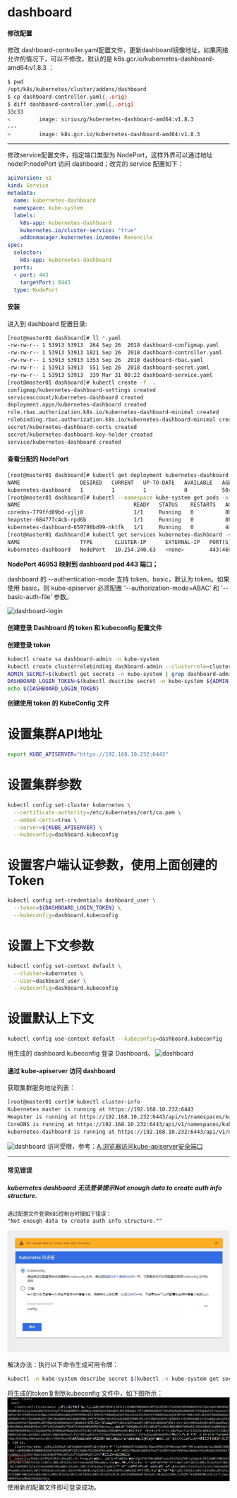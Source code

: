 # dashboard


#### 修改配置

修改 dashboard-controller.yaml配置文件，更新dashboard镜像地址，如果网络允许的情况下，可以不修改，默认的是 k8s.gcr.io/kubernetes-dashboard-amd64:v1.8.3 ：
```bash
$ pwd
/opt/k8s/kubernetes/cluster/addons/dashboard
$ cp dashboard-controller.yaml{,.orig}
$ diff dashboard-controller.yaml{,.orig}
33c33
<         image: siriuszg/kubernetes-dashboard-amd64:v1.8.3
---
>         image: k8s.gcr.io/kubernetes-dashboard-amd64:v1.8.3
```
------

修改service配置文件，指定端口类型为 NodePort，这样外界可以通过地址 nodeIP:nodePort 访问 dashboard；改完的 service 配置如下：
```yaml
apiVersion: v1
kind: Service
metadata:
  name: kubernetes-dashboard
  namespace: kube-system
  labels:
    k8s-app: kubernetes-dashboard
    kubernetes.io/cluster-service: "true"
    addonmanager.kubernetes.io/mode: Reconcile
spec:
  selector:
    k8s-app: kubernetes-dashboard
  ports:
  - port: 443
    targetPort: 8443
  type: NodePort
```

#### 安装
进入到 dashboard 配置目录:
```bash
[root@master01 dashboard]# ll *.yaml
-rw-rw-r-- 1 53913 53913  264 Sep 26  2018 dashboard-configmap.yaml
-rw-rw-r-- 1 53913 53913 1821 Sep 26  2018 dashboard-controller.yaml
-rw-rw-r-- 1 53913 53913 1353 Sep 26  2018 dashboard-rbac.yaml
-rw-rw-r-- 1 53913 53913  551 Sep 26  2018 dashboard-secret.yaml
-rw-rw-r-- 1 53913 53913  339 Mar 31 08:22 dashboard-service.yaml
[root@master01 dashboard]# kubectl create -f  .
configmap/kubernetes-dashboard-settings created
serviceaccount/kubernetes-dashboard created
deployment.apps/kubernetes-dashboard created
role.rbac.authorization.k8s.io/kubernetes-dashboard-minimal created
rolebinding.rbac.authorization.k8s.io/kubernetes-dashboard-minimal created
secret/kubernetes-dashboard-certs created
secret/kubernetes-dashboard-key-holder created
service/kubernetes-dashboard created
```

#### 查看分配的 NodePort
```bash
[root@master01 dashboard]# kubectl get deployment kubernetes-dashboard  -n kube-system
NAME                   DESIRED   CURRENT   UP-TO-DATE   AVAILABLE   AGE
kubernetes-dashboard   1         1         1            0           50s
[root@master01 dashboard]# kubectl --namespace kube-system get pods -o wide
NAME                                    READY   STATUS    RESTARTS   AGE     IP             NODE             NOMINATED NODE
coredns-779ffd89bd-vjlj8                1/1     Running   0          8h      172.30.14.11   192.168.10.242   <none>
heapster-684777c4cb-rpd6b               1/1     Running   0          8h      172.30.14.6    192.168.10.242   <none>
kubernetes-dashboard-659798bd99-nktfk   1/1     Running   0          4m53s   172.30.14.17   192.168.10.242   <none>
[root@master01 dashboard]# kubectl get services kubernetes-dashboard -n kube-system
NAME                   TYPE       CLUSTER-IP      EXTERNAL-IP   PORT(S)         AGE
kubernetes-dashboard   NodePort   10.254.240.63   <none>        443:46953/TCP   5m55s
```

**NodePort 46953 映射到 dashboard pod 443 端口；**

dashboard 的 --authentication-mode 支持 token、basic，默认为 token。如果使用 basic，则 kube-apiserver 必须配置 '--authorization-mode=ABAC' 和 '--basic-auth-file' 参数。

![dashboard-login](/images/dashboard-login.png)

#### 创建登录 Dashboard 的 token 和 kubeconfig 配置文件
**创建登录 token**

```bash
kubectl create sa dashboard-admin -n kube-system
kubectl create clusterrolebinding dashboard-admin --clusterrole=cluster-admin --serviceaccount=kube-system:dashboard-admin
ADMIN_SECRET=$(kubectl get secrets -n kube-system | grep dashboard-admin | awk '{print $1}')
DASHBOARD_LOGIN_TOKEN=$(kubectl describe secret -n kube-system ${ADMIN_SECRET} | grep -E '^token' | awk '{print $2}')
echo ${DASHBOARD_LOGIN_TOKEN}
```

**创建使用 token 的 KubeConfig 文件**
# 设置集群API地址
```bash
export KUBE_APISERVER="https://192.168.10.232:6443"
```
# 设置集群参数
```bash
kubectl config set-cluster kubernetes \
  --certificate-authority=/etc/kubernetes/cert/ca.pem \
  --embed-certs=true \
  --server=${KUBE_APISERVER} \
  --kubeconfig=dashboard.kubeconfig
```
# 设置客户端认证参数，使用上面创建的 Token
```bash
kubectl config set-credentials dashboard_user \
  --token=${DASHBOARD_LOGIN_TOKEN} \
  --kubeconfig=dashboard.kubeconfig
```

# 设置上下文参数
```bash
kubectl config set-context default \
  --cluster=kubernetes \
  --user=dashboard_user \
  --kubeconfig=dashboard.kubeconfig
```
# 设置默认上下文
```bash
kubectl config use-context default --kubeconfig=dashboard.kubeconfig
```

用生成的 dashboard.kubeconfig 登录 Dashboard。
![dashboard](/images/dashboard0.png)

#### 通过 kube-apiserver 访问 dashboard
获取集群服务地址列表：
```bash
[root@master01 cert]# kubectl cluster-info  
Kubernetes master is running at https://192.168.10.232:6443
Heapster is running at https://192.168.10.232:6443/api/v1/namespaces/kube-system/services/heapster/proxy
CoreDNS is running at https://192.168.10.232:6443/api/v1/namespaces/kube-system/services/kube-dns:dns/proxy
kubernetes-dashboard is running at https://192.168.10.232:6443/api/v1/namespaces/kube-system/services/https:kubernetes-dashboard:/proxy
```
![dashboard](/images/apiserver-dashboard-login.png)
访问受限，参考：[A.浏览器访问kube-apiserver安全端口](kube-apiserver-sec-port.md)

---------

#### 常见错误
##### kubernetes dashboard 无法登录提示Not enough data to create auth info structure.
```
通过配置文件登录K8S控制台时报如下错误：
"Not enough data to create auth info structure.""
```
![dashboard-error1](/images/dashboard-error1.png)

解决办法：执行以下命令生成可用令牌：
```bash
kubectl -n kube-system describe secret $(kubectl -n kube-system get secret | grep admin-user | awk '{print $1}')
```
将生成的token复制到kubeconfig 文件中，如下图所示：
![dashboard-error1](/images/dashboard-error2.png)
使用新的配置文件即可登录成功。
